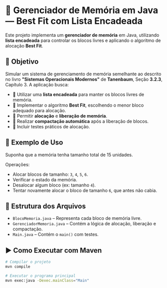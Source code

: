 # 🧠 Gerenciador de Memória em Java — Best Fit com Lista Encadeada

Este projeto implementa um **gerenciador de memória** em Java, utilizando **lista encadeada** para controlar os blocos livres e aplicando o algoritmo de alocação **Best Fit**.

## 🎯 Objetivo

Simular um sistema de gerenciamento de memória semelhante ao descrito no livro **"Sistemas Operacionais Modernos"** de **Tanenbaum**, Seção **3.2.3**, Capítulo 3. A aplicação busca:

- 📌 Utilizar uma **lista encadeada** para manter os blocos livres de memória.
- 📌 Implementar o algoritmo **Best Fit**, escolhendo o menor bloco adequado para alocação.
- 📌 Permitir **alocação** e **liberação de memória**.
- 📌 Realizar **compactação automática** após a liberação de blocos.
- 📌 Incluir testes práticos de alocação.

## 🧪 Exemplo de Uso

Suponha que a memória tenha tamanho total de 15 unidades.

Operações:

- Alocar blocos de tamanho: `3`, `4`, `5`, `6`.
- Verificar o estado da memória.
- Desalocar algum bloco (ex: tamanho `4`).
- Tentar novamente alocar o bloco de tamanho `6`, que antes não cabia.

## 📁 Estrutura dos Arquivos

- `BlocoMemoria.java` – Representa cada bloco de memória livre.
- `GerenciadorMemoria.java` – Contém a lógica de alocação, liberação e compactação.
- `Main.java` – Contém o `main()` com testes.

## ▶️ Como Executar com Maven

```bash
# Compilar o projeto
mvn compile

# Executar o programa principal
mvn exec:java -Dexec.mainClass="Main"
